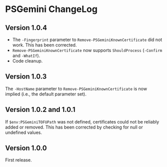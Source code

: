 # PSGemini ChangeLog

## Version 1.0.4
*  The `-Fingerprint` parameter to `Remove-PSGeminiKnownCertificate` did not work.  This has been corrected.
*  `Remove-PSGeminiKnownCertificate` now supports `ShouldProcess` (`-Confirm` and `-WhatIf`).
*  Code cleanup.

## Version 1.0.3
The `-HostName` parameter to `Remove-PSGeminiKnownCertificate` is now implied (i.e., the default parameter set).

## Version 1.0.2 and 1.0.1
If `$env:PSGeminiTOFUPath` was not defined, certificates could not be reliably added or removed.  This has been corrected by checking for null or undefined values.

## Version 1.0.0
First release.
